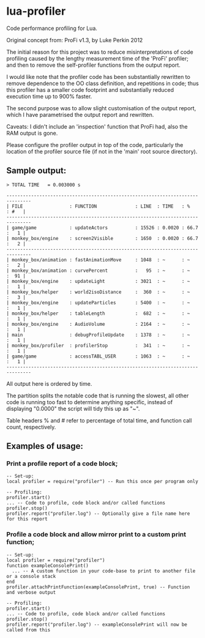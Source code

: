 # lua-profiler

Code performance profiling for Lua.

Original concept from: 
  ProFi v1.3, by Luke Perkin 2012

The initial reason for this project was to reduce  misinterpretations of
code profiling caused by the lengthy measurement time of the 'ProFi' profiler;
and then to remove the self-profiler functions from the output report.

I would like note that the profiler code has been substantially rewritten 
to remove dependence to the OO class definition, and repetitions in code; 
thus this profiler has a smaller code footprint and substantially reduced 
execution time up to 900% faster.

The second purpose was to allow slight customisation of the output report, 
which I have parametrised the output report and rewritten.

Caveats: I didn't include an 'inspection' function that ProFi had, also the RAM
output is gone.

Please configure the profiler output in top of the code, particularly the 
location of the profiler source file (if not in the 'main' root source directory).

## Sample output:

  ```
  > TOTAL TIME   = 0.003000 s
  
  -------------------------------------------------------------------------------
  | FILE                 : FUNCTION              : LINE  : TIME   : %     : #   |
  -------------------------------------------------------------------------------
  | game/game            : updateActors          : 15526 : 0.0020 : 66.7  :   1 |
  | monkey_box/engine    : screen2Visible        : 1650  : 0.0020 : 66.7  :   2 |
  -------------------------------------------------------------------------------
  | monkey_box/animation : fastAnimationMove     : 1048  : ~      : ~     :   2 |
  | monkey_box/animation : curvePercent          :   95  : ~      : ~     :  91 |
  | monkey_box/engine    : updateLight           : 3021  : ~      : ~     :   1 |
  | monkey_box/helper    : world2isoDistance     :  360  : ~      : ~     :   3 |
  | monkey_box/engine    : updateParticles       : 5400  : ~      : ~     :   1 |
  | monkey_box/helper    : tableLength           :  682  : ~      : ~     :   1 |
  | monkey_box/engine    : AudioVolume           : 2164  : ~      : ~     :   1 |
  | main                 : debugProfileUpdate    : 1378  : ~      : ~     :   1 |
  | monkey_box/profiler  : profilerStop          :  341  : ~      : ~     :   1 |
  | game/game            : accessTABL_USER       : 1063  : ~      : ~     :   1 |
  -------------------------------------------------------------------------------
  ```
  
  All output here is ordered by time.
  
  The partition splits the notable code that is running the slowest, all 
  other code is running too fast to determine anything specific, instead of displaying
  "0.0000" the script will tidy this up as "~". 
  
  Table headers % and # refer to percentage of total time, and function call 
  count, respectively.
  

## Examples of usage:

### Print a profile report of a code block;
  
  ```
  -- Set-up:
  local profiler = require("profiler") -- Run this once per program only
  
  -- Profiling:
  profiler.start()
  ... -- Code to profile, code block and/or called functions
  profiler.stop()
  profiler.report("profiler.log") -- Optionally give a file name here for this report
  ```

### Profile a code block and allow mirror print to a custom print function;

  ```
  -- Set-up:
  local profiler = require("profiler")
  function exampleConsolePrint()
    ... -- A custom function in your code-base to print to another file or a console stack  
  end
  profiler.attachPrintFunction(exampleConsolePrint, true) -- Function and verbose output
  
  -- Profiling:
  profiler.start()
  ... -- Code to profile, code block and/or called functions
  profiler.stop()
  profiler.report("profiler.log") -- exampleConsolePrint will now be called from this
  ```
